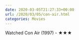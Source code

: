 ```yaml
---
date: 2020-03-05T21:27:33+00:00
url: /2020/03/05/con-air.html
categories: Movies
---
```

Watched Con Air (1997) - ★★★




